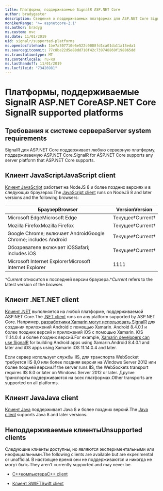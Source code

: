 ```yaml
---
title: Платформы, поддерживаемые SignalR ASP.NET Core
author: bradygaster
description: Сведения о поддерживаемых платформах для ASP.NET Core SignalR.
monikerRange: '>= aspnetcore-2.1'
ms.author: bradyg
ms.custom: mvc
ms.date: 11/01/2019
uid: signalr/supported-platforms
ms.openlocfilehash: 1be7a307710e6e522c0088fd1ca01da11a13eda1
ms.sourcegitcommit: 77c8be22d5e88dd710f42c739748869f198865dd
ms.translationtype: MT
ms.contentlocale: ru-RU
ms.lasthandoff: 11/01/2019
ms.locfileid: "73426981"
---
```

# <a name="aspnet-core-signalr-supported-platforms"></a><span data-ttu-id="5bbe0-103">Платформы, поддерживаемые SignalR ASP.NET Core</span><span class="sxs-lookup"><span data-stu-id="5bbe0-103">ASP.NET Core SignalR supported platforms</span></span>

## <a name="server-system-requirements"></a><span data-ttu-id="5bbe0-104">Требования к системе сервера</span><span class="sxs-lookup"><span data-stu-id="5bbe0-104">Server system requirements</span></span>

<span data-ttu-id="5bbe0-105">SignalR для ASP.NET Core поддерживает любую серверную платформу, поддерживаемую ASP.NET Core.</span><span class="sxs-lookup"><span data-stu-id="5bbe0-105">SignalR for ASP.NET Core supports any server platform that ASP.NET Core supports.</span></span>

## <a name="javascript-client"></a><span data-ttu-id="5bbe0-106">Клиент JavaScript</span><span class="sxs-lookup"><span data-stu-id="5bbe0-106">JavaScript client</span></span>

<span data-ttu-id="5bbe0-107">[Клиент JavaScript](https://www.npmjs.com/package/@aspnet/signalr) работает на NodeJS 8 и более поздних версиях и в следующих браузерах:</span><span class="sxs-lookup"><span data-stu-id="5bbe0-107">The [JavaScript client](https://www.npmjs.com/package/@aspnet/signalr) runs on NodeJS 8 and later versions and the following browsers:</span></span>

| <span data-ttu-id="5bbe0-108">Браузер</span><span class="sxs-lookup"><span data-stu-id="5bbe0-108">Browser</span></span>                         | <span data-ttu-id="5bbe0-109">Version</span><span class="sxs-lookup"><span data-stu-id="5bbe0-109">Version</span></span>         |
| ------------------------------- | --------------- |
| <span data-ttu-id="5bbe0-110">Microsoft Edge</span><span class="sxs-lookup"><span data-stu-id="5bbe0-110">Microsoft Edge</span></span>                  | <span data-ttu-id="5bbe0-111">Текущее&dagger;</span><span class="sxs-lookup"><span data-stu-id="5bbe0-111">Current&dagger;</span></span> |
| <span data-ttu-id="5bbe0-112">Mozilla Firefox</span><span class="sxs-lookup"><span data-stu-id="5bbe0-112">Mozilla Firefox</span></span>                 | <span data-ttu-id="5bbe0-113">Текущее&dagger;</span><span class="sxs-lookup"><span data-stu-id="5bbe0-113">Current&dagger;</span></span> |
| <span data-ttu-id="5bbe0-114">Google Chrome; включает Android</span><span class="sxs-lookup"><span data-stu-id="5bbe0-114">Google Chrome; includes Android</span></span> | <span data-ttu-id="5bbe0-115">Текущее&dagger;</span><span class="sxs-lookup"><span data-stu-id="5bbe0-115">Current&dagger;</span></span> |
| <span data-ttu-id="5bbe0-116">Обозревателе включает iOS</span><span class="sxs-lookup"><span data-stu-id="5bbe0-116">Safari; includes iOS</span></span>            | <span data-ttu-id="5bbe0-117">Текущее&dagger;</span><span class="sxs-lookup"><span data-stu-id="5bbe0-117">Current&dagger;</span></span> |
| <span data-ttu-id="5bbe0-118">Microsoft Internet Explorer</span><span class="sxs-lookup"><span data-stu-id="5bbe0-118">Microsoft Internet Explorer</span></span>     | <span data-ttu-id="5bbe0-119">11</span><span class="sxs-lookup"><span data-stu-id="5bbe0-119">11</span></span>              |

<span data-ttu-id="5bbe0-120">&dagger;*Current* относится к последней версии браузера.</span><span class="sxs-lookup"><span data-stu-id="5bbe0-120">&dagger;*Current* refers to the latest version of the browser.</span></span>

## <a name="net-client"></a><span data-ttu-id="5bbe0-121">Клиент .NET</span><span class="sxs-lookup"><span data-stu-id="5bbe0-121">.NET client</span></span>

<span data-ttu-id="5bbe0-122">[Клиент .NET](https://www.nuget.org/packages/Microsoft.AspNetCore.SignalR/) выполняется на любой платформе, поддерживаемой ASP.NET Core.</span><span class="sxs-lookup"><span data-stu-id="5bbe0-122">The [.NET client](https://www.nuget.org/packages/Microsoft.AspNetCore.SignalR/) runs on any platform supported by ASP.NET Core.</span></span> <span data-ttu-id="5bbe0-123">Например, [разработчики Xamarin могут использовать SignalR](https://github.com/aspnet/Announcements/issues/305) для создания приложений Android с помощью Xamarin. Android 8.4.0.1 и более поздних версий и приложений iOS с помощью Xamarin. iOS 11.14.0.4 и более поздних версий.</span><span class="sxs-lookup"><span data-stu-id="5bbe0-123">For example, [Xamarin developers can use SignalR](https://github.com/aspnet/Announcements/issues/305) for building Android apps using Xamarin.Android 8.4.0.1 and later and iOS apps using Xamarin.iOS 11.14.0.4 and later.</span></span>

<span data-ttu-id="5bbe0-124">Если сервер использует службы IIS, для транспорта WebSocket требуется IIS 8,0 или более поздняя версия на Windows Server 2012 или более поздней версии.</span><span class="sxs-lookup"><span data-stu-id="5bbe0-124">If the server runs IIS, the WebSockets transport requires IIS 8.0 or later on Windows Server 2012 or later.</span></span> <span data-ttu-id="5bbe0-125">Другие транспорты поддерживаются на всех платформах.</span><span class="sxs-lookup"><span data-stu-id="5bbe0-125">Other transports are supported on all platforms.</span></span>

## <a name="java-client"></a><span data-ttu-id="5bbe0-126">Клиент Java</span><span class="sxs-lookup"><span data-stu-id="5bbe0-126">Java client</span></span>

<span data-ttu-id="5bbe0-127">[Клиент Java](https://search.maven.org/artifact/com.microsoft.aspnet/signalr) поддерживает Java 8 и более поздних версий.</span><span class="sxs-lookup"><span data-stu-id="5bbe0-127">The [Java client](https://search.maven.org/artifact/com.microsoft.aspnet/signalr) supports Java 8 and later versions.</span></span>

## <a name="unsupported-clients"></a><span data-ttu-id="5bbe0-128">Неподдерживаемые клиенты</span><span class="sxs-lookup"><span data-stu-id="5bbe0-128">Unsupported clients</span></span>

<span data-ttu-id="5bbe0-129">Следующие клиенты доступны, но являются экспериментальными или неофициальными.</span><span class="sxs-lookup"><span data-stu-id="5bbe0-129">The following clients are available but are experimental or unofficial.</span></span> <span data-ttu-id="5bbe0-130">В настоящее время они не поддерживаются и никогда не могут быть.</span><span class="sxs-lookup"><span data-stu-id="5bbe0-130">They aren't currently supported and may never be.</span></span>

* [<span data-ttu-id="5bbe0-131">C++компьютера</span><span class="sxs-lookup"><span data-stu-id="5bbe0-131">C++ client</span></span>](https://github.com/aspnet/SignalR/tree/master/clients/cpp)

* [<span data-ttu-id="5bbe0-132">Клиент SWIFT</span><span class="sxs-lookup"><span data-stu-id="5bbe0-132">Swift client</span></span>](https://github.com/moozzyk/SignalR-Client-Swift)

